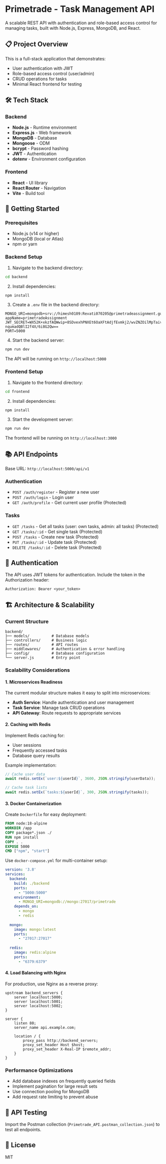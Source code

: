 # Primetrade - Task Management API

A scalable REST API with authentication and role-based access control for managing tasks, built with Node.js, Express, MongoDB, and React.

## 📋 Project Overview

This is a full-stack application that demonstrates:
- User authentication with JWT
- Role-based access control (user/admin)
- CRUD operations for tasks
- Minimal React frontend for testing

## 🛠️ Tech Stack

### Backend
- **Node.js** - Runtime environment
- **Express.js** - Web framework
- **MongoDB** - Database
- **Mongoose** - ODM
- **bcrypt** - Password hashing
- **JWT** - Authentication
- **dotenv** - Environment configuration

### Frontend
- **React** - UI library
- **React Router** - Navigation
- **Vite** - Build tool

## 🚀 Getting Started

### Prerequisites
- Node.js (v14 or higher)
- MongoDB (local or Atlas)
- npm or yarn

### Backend Setup

1. Navigate to the backend directory:
```bash
cd backend
```

2. Install dependencies:
```bash
npm install
```

3. Create a `.env` file in the backend directory:
```env
MONGO_URI=mongodb+srv://himesh0109:Revati070205@primetradeassignment.guzq3hu.mongodb.net/?appName=primetradeAssignment
JWT_SECRET=WX52K+xkzfAQWwip+8SDvexhPNXEt6OaXFtAdjfEvmkj2/wvZNZOilMpTaiv7qtM
nqumadQBlI2f4X/6i8G2Qw==
PORT=5000
```

4. Start the backend server:
```bash
npm run dev
```

The API will be running on `http://localhost:5000`

### Frontend Setup

1. Navigate to the frontend directory:
```bash
cd frontend
```

2. Install dependencies:
```bash
npm install
```

3. Start the development server:
```bash
npm run dev
```

The frontend will be running on `http://localhost:3000`

## 📚 API Endpoints

Base URL: `http://localhost:5000/api/v1`

### Authentication
- `POST /auth/register` - Register a new user
- `POST /auth/login` - Login user
- `GET /auth/profile` - Get current user profile (Protected)

### Tasks
- `GET /tasks` - Get all tasks (user: own tasks, admin: all tasks) (Protected)
- `GET /tasks/:id` - Get single task (Protected)
- `POST /tasks` - Create new task (Protected)
- `PUT /tasks/:id` - Update task (Protected)
- `DELETE /tasks/:id` - Delete task (Protected)

## 🔐 Authentication

The API uses JWT tokens for authentication. Include the token in the Authorization header:

```
Authorization: Bearer <your_token>
```

## 🏗️ Architecture & Scalability

### Current Structure
```
backend/
├── models/          # Database models
├── controllers/     # Business logic
├── routes/          # API routes
├── middlewares/     # Authentication & error handling
├── config/          # Database configuration
└── server.js        # Entry point
```

### Scalability Considerations

#### 1. **Microservices Readiness**
The current modular structure makes it easy to split into microservices:
- **Auth Service**: Handle authentication and user management
- **Task Service**: Manage task CRUD operations
- **API Gateway**: Route requests to appropriate services

#### 2. **Caching with Redis**
Implement Redis caching for:
- User sessions
- Frequently accessed tasks
- Database query results

Example implementation:
```js
// Cache user data
await redis.setEx(`user:${userId}`, 3600, JSON.stringify(userData));

// Cache task lists
await redis.setEx(`tasks:${userId}`, 300, JSON.stringify(tasks));
```

#### 3. **Docker Containerization**
Create `Dockerfile` for easy deployment:

```dockerfile
FROM node:18-alpine
WORKDIR /app
COPY package*.json ./
RUN npm install
COPY . .
EXPOSE 5000
CMD ["npm", "start"]
```

Use `docker-compose.yml` for multi-container setup:
```yaml
version: '3.8'
services:
  backend:
    build: ./backend
    ports:
      - "5000:5000"
    environment:
      - MONGO_URI=mongodb://mongo:27017/primetrade
    depends_on:
      - mongo
      - redis
  
  mongo:
    image: mongo:latest
    ports:
      - "27017:27017"
  
  redis:
    image: redis:alpine
    ports:
      - "6379:6379"
```

#### 4. **Load Balancing with Nginx**
For production, use Nginx as a reverse proxy:

```nginx
upstream backend_servers {
    server localhost:5000;
    server localhost:5001;
    server localhost:5002;
}

server {
    listen 80;
    server_name api.example.com;

    location / {
        proxy_pass http://backend_servers;
        proxy_set_header Host $host;
        proxy_set_header X-Real-IP $remote_addr;
    }
}
```

### Performance Optimizations
- Add database indexes on frequently queried fields
- Implement pagination for large result sets
- Use connection pooling for MongoDB
- Add request rate limiting to prevent abuse

## 📝 API Testing

Import the Postman collection (`Primetrade_API.postman_collection.json`) to test all endpoints.

## 📄 License

MIT

